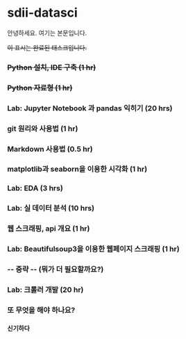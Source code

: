 # sdii-datasci

안녕하세요. 여기는 본문입니다.

<s> 이 표시는 완료된 태스크입니다. </s>

### <s> Python 설치, IDE 구축 (1 hr) </s>

### <s> Python 자료형 (1 hr) </s>

### Lab: Jupyter Notebook 과 pandas 익히기 (20 hrs)

### git 원리와 사용법 (1 hr)

### Markdown 사용법 (0.5 hr)

### matplotlib과 seaborn을 이용한 시각화 (1 hr)

### Lab: EDA (3 hrs)

### Lab: 실 데이터 분석 (10 hrs)

### 웹 스크래핑, api 개요 (1 hr)

### Lab: Beautifulsoup3을 이용한 웹페이지 스크래핑 (1 hr)

### -- 중략 -- (뭐가 더 필요할까요?)

### Lab: 크롤러 개발 (20 hr)

### 또 무엇을 해야 하나요?

#### 신기하다
